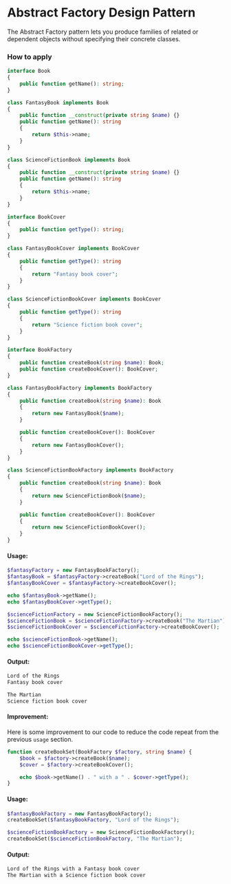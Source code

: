 # Abstract Factory Design Pattern
The Abstract Factory pattern lets you produce families of related or dependent objects without specifying their concrete classes.

### How to apply
```php
interface Book
{
    public function getName(): string;
}
```

```php
class FantasyBook implements Book
{
    public function __construct(private string $name) {}
    public function getName(): string
    {
        return $this->name;
    }
}

class ScienceFictionBook implements Book
{
    public function __construct(private string $name) {}
    public function getName(): string
    {
        return $this->name;
    }
}

```

```php
interface BookCover
{
    public function getType(): string;
}
```

```php
class FantasyBookCover implements BookCover
{
    public function getType(): string
    {
        return "Fantasy book cover";
    }
}

class ScienceFictionBookCover implements BookCover
{
    public function getType(): string
    {
        return "Science fiction book cover";
    }
}
```

```php
interface BookFactory
{
    public function createBook(string $name): Book;
    public function createBookCover(): BookCover;
}
```

```php
class FantasyBookFactory implements BookFactory
{
    public function createBook(string $name): Book
    {
        return new FantasyBook($name);
    }

    public function createBookCover(): BookCover
    {
        return new FantasyBookCover();
    }
}

class ScienceFictionBookFactory implements BookFactory
{
    public function createBook(string $name): Book
    {
        return new ScienceFictionBook($name);
    }

    public function createBookCover(): BookCover
    {
        return new ScienceFictionBookCover();
    }
}
```

#### Usage:
```php
$fantasyFactory = new FantasyBookFactory();
$fantasyBook = $fantasyFactory->createBook("Lord of the Rings");
$fantasyBookCover = $fantasyFactory->createBookCover();

echo $fantasyBook->getName();
echo $fantasyBookCover->getType();

$scienceFictionFactory = new ScienceFictionBookFactory();
$scienceFictionBook = $scienceFictionFactory->createBook("The Martian");
$scienceFictionBookCover = $scienceFictionFactory->createBookCover();

echo $scienceFictionBook->getName();
echo $scienceFictionBookCover->getType();
```

#### Output:
```txt
Lord of the Rings
Fantasy book cover

The Martian
Science fiction book cover
```

#### Improvement:
Here is some improvement to our code to reduce the code repeat from the previous `usage` section.
```php
function createBookSet(BookFactory $factory, string $name) {
    $book = $factory->createBook($name);
    $cover = $factory->createBookCover();

    echo $book->getName() . " with a " . $cover->getType();
}
```

#### Usage:
```php
$fantasyBookFactory = new FantasyBookFactory();
createBookSet($fantasyBookFactory, "Lord of the Rings");

$scienceFictionBookFactory = new ScienceFictionBookFactory();
createBookSet($scienceFictionBookFactory, "The Martian");
```

#### Output:
```txt
Lord of the Rings with a Fantasy book cover
The Martian with a Science fiction book cover
```
